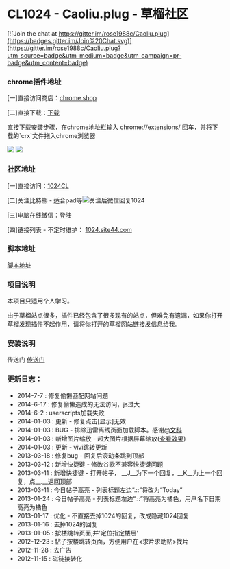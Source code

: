 CL1024 - Caoliu.plug - 草榴社区
===========

[![Join the chat at https://gitter.im/rose1988c/Caoliu.plug](https://badges.gitter.im/Join%20Chat.svg)](https://gitter.im/rose1988c/Caoliu.plug?utm_source=badge&utm_medium=badge&utm_campaign=pr-badge&utm_content=badge)


<h3>chrome插件地址</h3>

<p>[一]直接访问商店：<a href="https://chrome.google.com/webstore/detail/cl1024/acepnhnkhmopdalklljkpnijmpammmjm" target="_blank">chrome shop</a></p>

<p>[二]直接下载：<a href="http://7xlkqk.com1.z0.glb.clouddn.com/build.crx" target="_blank">下载</a></p>

<p>直接下载安装步骤，在chrome地址栏输入 chrome://extensions/ 回车，并将下载的`crx`文件拖入chrome浏览器</p>

<p>
	<img src="http://7xlkqk.com1.z0.glb.clouddn.com/xc/cut1.png" />
	<img src="http://7xlkqk.com1.z0.glb.clouddn.com/xc/cut440_280.png" />
</p>


<h3>社区地址</h3>

<p>[一]直接访问：<a href="http://aaurl.sinaapp.com/bz" target="_blank">1024CL</a></p>

<p>[二]关注比特熊 - 适合pad等<img src="http://img-fotki.yandex.ru/get/6714/140361620.5/0_11cf1b_a177132d_XS.jpg" />关注后微信回复1024</p>

<p>[三]电脑在线微信：<a href="https://wx.qq.com/" target="_blank">登陆</a></p>

<p>[四]链接列表 - 不定时维护： <a href="http://1024.site44.com" target="_blank">1024.site44.com</a>
</p>


<h3>脚本地址</h3>

[脚本地址](https://greasyfork.org/scripts/1983-cl1024)


<h3>项目说明</h3>

<p>本项目只适用个人学习。</p>

<p>由于草榴站点很多，插件已经包含了很多现有的站点，但难免有遗漏，如果你打开草榴发现插件不起作用，请将你打开的草榴网站链接发信息给我。</p>


<h3>安装说明</h3>
<p>传送门 <a target="_blank" href="https://greasyfork.org/help/installing-user-scripts">传送门</a></p>

<h3>更新日志：</h3>
<ul>
	<li>2014-7-7   : 修复偷懒匹配网站问题</li>
	<li>2014-6-17  : 修复偷懒造成的无法访问，js过大</li>
	<li>2014-6-2   : userscripts加载失败</li>
	<li>2014-01-03 : 更新 - 修复点击[显示]无效</li>
	<li>2014-01-03 : BUG - 排除迅雷离线页面加载脚本。感谢<a target="_blank" href="http://userscripts.org/users/498061">@文科</a></li>
	<li>2014-01-03 : 新增图片缩放 - 超大图片根据屏幕缩放(<a target="_blank" href="http://cl.man.lv/htm_data/7/1312/1001084.html">查看效果</a>)</li>
	<li>2014-01-03 : 更新 - vivi跳转更新</li>
	<li>2013-03-18 : 修复bug - 回复后滚动条跳到顶部</li>
	<li>2013-03-12 : 新增快捷键 - 修改谷歌不兼容快捷键问题</li>
	<li>2013-03-11 : 新增快捷键 - 打开帖子， __J__为下一个回复，__K__为上一个回复，点__.__返回顶部</li>
	<li>2013-03-11 : 今日帖子高亮 - 列表标题左边“.::”将改为“Today”</li>
	<li>2013-01-24 : 今日帖子高亮 - 列表标题左边“.::”将高亮为橘色，用户名下日期高亮为橘色</li>
	<li>2013-01-17 : 优化 - 不直接去掉1024的回复，改成隐藏1024回复</li>
	<li>2013-01-16 : 去掉1024的回复</li>
	<li>2013-01-05 : 按楼跳转页面,并'定位指定楼层'</li>
	<li>2012-12-23 : 帖子按楼跳转页面，方便用户在&lt;求片求助贴>找片</li>
	<li>2012-11-28 : 去广告</li>
	<li>2012-11-15 : 磁链接转化</li>
</ul>

